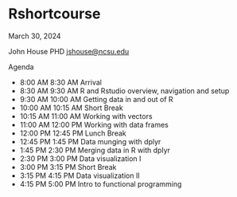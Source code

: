 # Rshortcourse
March 30, 2024 

John House PHD
jshouse@ncsu.edu 

Agenda

-  8:00 AM 8:30 AM Arrival
-  8:30 AM 9:30 AM R and Rstudio overview, navigation and setup
-  9:30 AM 10:00 AM Getting data in and out of R
-  10:00 AM 10:15 AM Short Break
-  10:15 AM 11:00 AM Working with vectors
-  11:00 AM 12:00 PM Working with data frames
-  12:00 PM 12:45 PM Lunch Break
-  12:45 PM 1:45 PM Data munging with dplyr
-  1:45 PM 2:30 PM Merging data in R with dplyr
-  2:30 PM 3:00 PM Data visualization I
-  3:00 PM 3:15 PM Short Break
-  3:15 PM 4:15 PM Data visualization II
-  4:15 PM 5:00 PM Intro to functional programming
